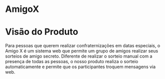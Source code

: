 # AmigoX
# Visão do Produto
Para pessoas que querem realizar confraternizações em datas especiais,
o Amigo X é um sistema web que permite um grupo de amigos realizar
seus sorteios de amigo secreto.
Diferente de realizar o sorteio manual com a presença de todas as
pessoas, o nosso produto realiza o sorteio automaticamente e
permite que os participantes troquem mensagens via web.
